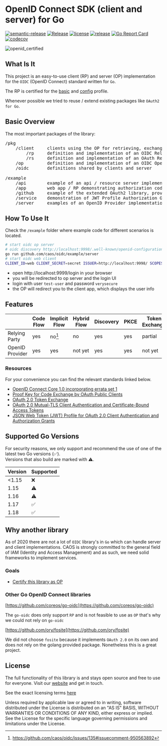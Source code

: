 # OpenID Connect SDK (client and server) for Go

[![semantic-release](https://img.shields.io/badge/%20%20%F0%9F%93%A6%F0%9F%9A%80-semantic--release-e10079.svg)](https://github.com/semantic-release/semantic-release)
[![Release](https://github.com/caos/oidc/workflows/Release/badge.svg)](https://github.com/caos/oidc/actions)
[![license](https://badgen.net/github/license/caos/oidc/)](https://github.com/caos/oidc/blob/master/LICENSE)
[![release](https://badgen.net/github/release/caos/oidc/stable)](https://github.com/caos/oidc/releases)
[![Go Report Card](https://goreportcard.com/badge/github.com/caos/oidc)](https://goreportcard.com/report/github.com/caos/oidc)
[![codecov](https://codecov.io/gh/caos/oidc/branch/master/graph/badge.svg)](https://codecov.io/gh/caos/oidc)

![openid_certified](https://cloud.githubusercontent.com/assets/1454075/7611268/4d19de32-f97b-11e4-895b-31b2455a7ca6.png)

## What Is It

This project is an easy-to-use client (RP) and server (OP) implementation for the `OIDC` (OpenID Connect) standard written for `Go`.

The RP is certified for the [basic](https://www.certification.openid.net/plan-detail.html?public=true&plan=uoprP0OO8Z4Qo) and [config](https://www.certification.openid.net/plan-detail.html?public=true&plan=AYSdLbzmWbu9X) profile.

Whenever possible we tried to reuse / extend existing packages like `OAuth2 for Go`.

## Basic Overview

The most important packages of the library:
<pre>
/pkg
    /client     clients using the OP for retrieving, exchanging and verifying tokens       
        /rp     definition and implementation of an OIDC Relying Party (client)
        /rs     definition and implementation of an OAuth Resource Server (API)
    /op         definition and implementation of an OIDC OpenID Provider (server)
    /oidc       definitions shared by clients and server

/example
    /api        example of an api / resource server implementation using token introspection
    /app        web app / RP demonstrating authorization code flow using various authentication methods (code, PKCE, JWT profile)
    /github     example of the extended OAuth2 library, providing an HTTP client with a reuse token source
    /service    demonstration of JWT Profile Authorization Grant
    /server     examples of an OpenID Provider implementations (including dynamic) with some very basic login UI
</pre>

## How To Use It

Check the `/example` folder where example code for different scenarios is located.

```bash
# start oidc op server
# oidc discovery http://localhost:9998/.well-known/openid-configuration
go run github.com/caos/oidc/example/server
# start oidc web client
CLIENT_ID=web CLIENT_SECRET=secret ISSUER=http://localhost:9998/ SCOPES="openid profile" PORT=9999 go run github.com/caos/oidc/example/client/app
```

- open http://localhost:9999/login in your browser
- you will be redirected to op server and the login UI 
- login with user `test-user` and password `verysecure`
- the OP will redirect you to the client app, which displays the user info

## Features

|                  | Code Flow | Implicit Flow | Hybrid Flow | Discovery | PKCE | Token Exchange | mTLS    | JWT Profile | Refresh Token |
|------------------|-----------|---------------|-------------|-----------|------|----------------|---------|-------------|---------------|
| Relying Party    | yes       | no[^1]        | no          | yes       | yes  | partial        | not yet | yes         | yes           |
| OpenID Provider  | yes       | yes           | not yet     | yes       | yes  | not yet        | not yet | yes         | yes           |

### Resources

For your convenience you can find the relevant standards linked below.

- [OpenID Connect Core 1.0 incorporating errata set 1](https://openid.net/specs/openid-connect-core-1_0.html)
- [Proof Key for Code Exchange by OAuth Public Clients](https://tools.ietf.org/html/rfc7636)
- [OAuth 2.0 Token Exchange](https://tools.ietf.org/html/draft-ietf-oauth-token-exchange-19)
- [OAuth 2.0 Mutual-TLS Client Authentication and Certificate-Bound Access Tokens](https://tools.ietf.org/html/draft-ietf-oauth-mtls-17)
- [JSON Web Token (JWT) Profile for OAuth 2.0 Client Authentication and Authorization Grants](https://tools.ietf.org/html/rfc7523)

## Supported Go Versions

For security reasons, we only support and recommend the use of one of the latest two Go versions (:white_check_mark:).  
Versions that also build are marked with :warning:.

| Version | Supported          |
|---------|--------------------|
| <1.15   | :x:                |
| 1.15    | :warning:          |
| 1.16    | :warning:          |
| 1.17    | :white_check_mark: |
| 1.18    | :white_check_mark: |

## Why another library

As of 2020 there are not a lot of `OIDC` library's in `Go` which can handle server and client implementations. CAOS is strongly committed to the general field of IAM (Identity and Access Management) and as such, we need solid frameworks to implement services.

### Goals

- [Certify this library as OP](https://openid.net/certification/#OPs)

### Other Go OpenID Connect libraries

[https://github.com/coreos/go-oidc](https://github.com/coreos/go-oidc)

The `go-oidc` does only support `RP` and is not feasible to use as `OP` that's why we could not rely on `go-oidc`

[https://github.com/ory/fosite](https://github.com/ory/fosite)

We did not choose `fosite` because it implements `OAuth 2.0` on its own and does not rely on the golang provided package. Nonetheless this is a great project.

## License

The full functionality of this library is and stays open source and free to use for everyone. Visit our [website](https://caos.ch) and get in touch.

See the exact licensing terms [here](./LICENSE)

Unless required by applicable law or agreed to in writing, software distributed under the License is distributed on an "AS IS" BASIS, WITHOUT WARRANTIES OR CONDITIONS OF ANY KIND, either express or implied. See the License for the specific language governing permissions and limitations under the License.


[^1]: https://github.com/caos/oidc/issues/135#issuecomment-950563892
